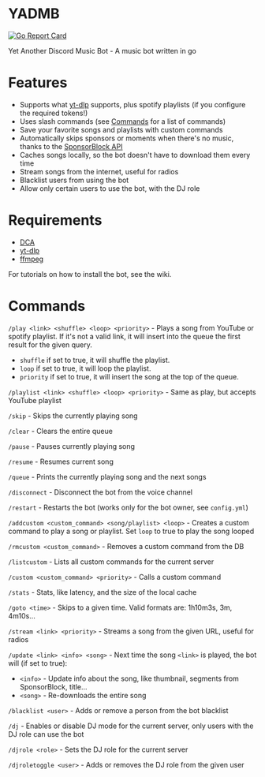 # YADMB

[![Go Report Card](https://goreportcard.com/badge/github.com/TheTipo01/YADMB)](https://goreportcard.com/report/github.com/TheTipo01/YADMB)

Yet Another Discord Music Bot - A music bot written in go

# Features
- Supports what [yt-dlp](https://github.com/yt-dlp/yt-dlp) supports, plus spotify playlists (if you configure the required tokens!)
- Uses slash commands (see [Commands](#commands) for a list of commands)
- Save your favorite songs and playlists with custom commands
- Automatically skips sponsors or moments when there's no music, thanks to the [SponsorBlock API](https://sponsor.ajay.app/)
- Caches songs locally, so the bot doesn't have to download them every time
- Stream songs from the internet, useful for radios
- Blacklist users from using the bot
- Allow only certain users to use the bot, with the DJ role

# Requirements

- [DCA](https://github.com/bwmarrin/dca/tree/master/cmd/dca)
- [yt-dlp](https://github.com/yt-dlp/yt-dlp)
- [ffmpeg](https://ffmpeg.org/download.html)

For tutorials on how to install the bot, see the wiki.

# Commands

`/play <link> <shuffle> <loop> <priority>` - Plays a song from YouTube or spotify playlist.
If it's not a valid link, it will insert into the queue the first result for the given query.

- `shuffle` if set to true, it will shuffle the playlist.
- `loop` if set to true, it will loop the playlist.
- `priority` if set to true, it will insert the song at the top of the queue.

`/playlist <link> <shuffle> <loop> <priority>` - Same as play, but accepts YouTube playlist

`/skip` - Skips the currently playing song

`/clear` - Clears the entire queue

`/pause` - Pauses currently playing song

`/resume` - Resumes current song

`/queue` - Prints the currently playing song and the next songs

`/disconnect` - Disconnect the bot from the voice channel

`/restart` - Restarts the bot (works only for the bot owner, see `config.yml`)

`/addcustom <custom_command> <song/playlist> <loop>` - Creates a custom command to play a song or playlist. Set `loop`
to true to play the song looped

`/rmcustom <custom_command>` - Removes a custom command from the DB

`/listcustom` - Lists all custom commands for the current server

`/custom <custom_command> <priority>` - Calls a custom command

`/stats` - Stats, like latency, and the size of the local cache

`/goto <time>` - Skips to a given time. Valid formats are: 1h10m3s, 3m, 4m10s...

`/stream <link> <priority>` - Streams a song from the given URL, useful for radios

`/update <link> <info> <song>` - Next time the song `<link>` is played, the bot will (if set to true):

- `<info>` - Update info about the song, like thumbnail, segments from SponsorBlock, title...
- `<song>` - Re-downloads the entire song

`/blacklist <user>` - Adds or remove a person from the bot blacklist

`/dj` - Enables or disable DJ mode for the current server, only users with the DJ role can use the bot

`/djrole <role>` - Sets the DJ role for the current server

`/djroletoggle <user>` - Adds or removes the DJ role from the given user
